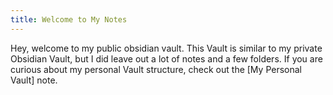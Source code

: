 ```yaml
---
title: Welcome to My Notes
---
```


Hey, welcome to my public obsidian vault. This Vault is similar to my private Obsidian Vault, but I did leave out a lot of notes and a few folders. If you are curious about my personal Vault structure, check out the [My Personal Vault] note. 
